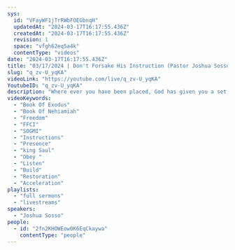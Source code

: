 ```yaml
---
sys:
  id: "VFayWF1jTrRWbFOEGbnqH"
  updatedAt: "2024-03-17T16:17:55.436Z"
  createdAt: "2024-03-17T16:17:55.436Z"
  revision: 1
  space: "vfgh62eq5a4k"
  contentType: "videos"
date: "2024-03-17T16:17:55.436Z"
title: "03/17/2024 | Don't Forsake His Instruction (Pastor Joshua Sosso)"
slug: "q_zv-U_yqKA"
videoLink: "https://youtube.com/live/q_zv-U_yqKA"
YoutubeID: "q_zv-U_yqKA"
description: "Where ever you have been placed, God has given you a set of instructions to how to properly run that said thing, but are we taking the time to engage the Father and getting the instructions. The only way to get these instructions is to constantly seek the Father presence. We would hate to end up like king saul and get replaced because we think we know best. We think that since we tithe, we give offerings, we serve, that we are doing the will of God because those are good thing, they mean nothing if we are not obeying the instructions He has given us. King Saul was looking to build his name to be a great king. How many churches are there out there that are just looking to build their names, to be well known? Too many. Every instruction that God has given you is concrete. If you have been told one thing by the Father and another claims to have heard from Him, you better believe that you need to go back and ask the Father for verification. Chances are if the Father has not told you before they did, it is a false message. In your business the instructions given to you need to be followed all the way down your ladder. Ask the Father for discernment, spend time with Him, a constant conversation. He has given us an opportunity of restoration and acceleration. Let us not take it for granted any longer. This sermon was released at Freedom Fellowship Church International on March 17, 2024 by Pastor Joshua Sosso\n"
videoKeywords:
  - "Book Of Exodus"
  - "Book Of Nehiamiah"
  - "Freedom"
  - "FFCI"
  - "SOGMI"
  - "Instructions"
  - "Presence"
  - "king Saul"
  - "Obey "
  - "Listen"
  - "Build"
  - "Restoration"
  - "Acceleration"
playlists:
  - "full sermons"
  - "livestreams"
speakers:
  - "Joshua Sosso"
people:
  - id: "2fn2KHOWEow0K6EqCkaywa"
    contentType: "people"
---
```

